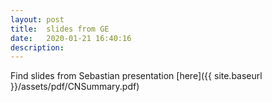 ```yaml
---
layout: post
title:  slides from GE
date:   2020-01-21 16:40:16
description: 
---
```


Find slides from Sebastian presentation [here]({{ site.baseurl }}/assets/pdf/CNSummary.pdf)

  
